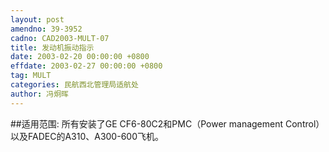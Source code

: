 ```yaml
---
layout: post
amendno: 39-3952
cadno: CAD2003-MULT-07
title: 发动机振动指示
date: 2003-02-20 00:00:00 +0800
effdate: 2003-02-27 00:00:00 +0800
tag: MULT
categories: 民航西北管理局适航处
author: 冯炯晖
---
```


##适用范围:
所有安装了GE CF6-80C2和PMC（Power management Control）以及FADEC的A310、A300-600飞机。


